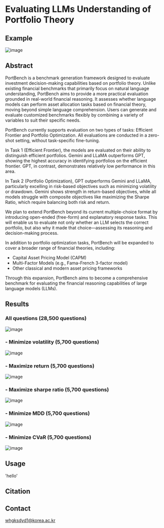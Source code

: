 # Evaluating LLMs Understanding of Portfolio Theory

## Example
![image](https://github.com/user-attachments/assets/ef894538-2b9f-4c97-93c1-77599efe40dc)

## Abstract
PortBench is a benchmark generation framework designed to evaluate investment decision-making capabilities based on portfolio theory.
Unlike existing financial benchmarks that primarily focus on natural language understanding, PortBench aims to provide a more practical evaluation grounded in real-world financial reasoning.
It assesses whether language models can perform asset allocation tasks based on financial theory, moving beyond simple language comprehension.
Users can generate and evaluate customized benchmarks flexibly by combining a variety of variables to suit their specific needs.

PortBench currently supports evaluation on two types of tasks: Efficient Frontier and Portfolio Optimization.
All evaluations are conducted in a zero-shot setting, without task-specific fine-tuning.

In Task 1 (Efficient Frontier), the models are evaluated on their ability to distinguish efficient portfolios.
Gemini and LLaMA outperforms GPT, showing the highest accuracy in identifying portfolios on the efficient frontier.
GPT, in contrast, demonstrates relatively low performance in this area.

In Task 2 (Portfolio Optimization), GPT outperforms Gemini and LLaMA, particularly excelling in risk-based objectives such as minimizing volatility or drawdown.
Gemini shows strength in return-based objectives, while all models struggle with composite objectives like maximizing the Sharpe Ratio, which require balancing both risk and return.

We plan to extend PortBench beyond its current multiple-choice format by introducing open-ended (free-form) and explanatory response tasks.
This will enable us to evaluate not only whether an LLM selects the correct portfolio, but also why it made that choice—assessing its reasoning and decision-making process.

In addition to portfolio optimization tasks, PortBench will be expanded to cover a broader range of financial theories, including:

- Capital Asset Pricing Model (CAPM)
- Multi-Factor Models (e.g., Fama-French 3-factor model)
- Other classical and modern asset pricing frameworks

Through this expansion, PortBench aims to become a comprehensive benchmark for evaluating the financial reasoning capabilities of large language models (LLMs).

## Results
### All questions (28,500 questions)
![image](https://github.com/user-attachments/assets/b6f45588-887a-470e-b5a8-7c861d708b8e)

### - Minimize volatility (5,700 questions)
![image](https://github.com/user-attachments/assets/8929dcdd-f511-472f-9cc0-45d1bf627c78)

### - Maximize return  (5,700 questions)
![image](https://github.com/user-attachments/assets/def31753-c62e-4edc-9d99-ff8b3ee0732b)

### - Maximize sharpe ratio (5,700 questions)
![image](https://github.com/user-attachments/assets/6d1455ce-a9e7-448f-9c37-88bdebe28190)

### - Minimize MDD (5,700 questions)
![image](https://github.com/user-attachments/assets/74f9cb00-42f4-4ed1-b812-344db1d8f542)

### - Minimize CVaR (5,700 questions)
![image](https://github.com/user-attachments/assets/a611fcfc-7868-4688-92a0-7534f752a52a)


## Usage
'hello'

## Citation

## Contact
whgksdyd1@korea.ac.kr
